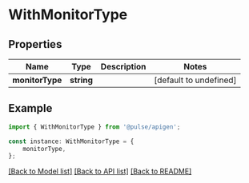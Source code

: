 # WithMonitorType


## Properties

Name | Type | Description | Notes
------------ | ------------- | ------------- | -------------
**monitorType** | **string** |  | [default to undefined]

## Example

```typescript
import { WithMonitorType } from '@pulse/apigen';

const instance: WithMonitorType = {
    monitorType,
};
```

[[Back to Model list]](../README.md#documentation-for-models) [[Back to API list]](../README.md#documentation-for-api-endpoints) [[Back to README]](../README.md)
